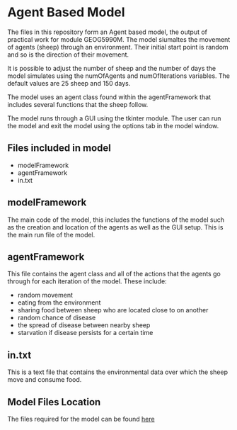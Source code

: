 Agent Based Model
=======

The files in this repository form an Agent based model, the output of practical work for module GEOG5990M. The model siumaltes the movement of agents (sheep) through an environment. Their initial start point is random and so is the direction of their movement.

It is possible to adjust the number of sheep and the number of days the model simulates using the numOfAgents and numOfIterations variables. The default values are 25 sheep and 150 days.

The model uses an agent class found within the agentFramework that includes several functions that the sheep follow.

The model runs through a GUI using the tkinter module. The user can run the model and exit the model using the options tab in the model window.


Files included in model
-------
* modelFramework
* agentFramework
* in.txt

modelFramework
-------
The main code of the model, this includes the functions of the model such as the creation and location of the agents as well as the GUI setup. This is the main run file of the model.

agentFramework
-------
This file contains the agent class and all of the actions that the agents go through for each iteration of the model. These include:

* random movement
* eating from the environment
* sharing food between sheep who are located close to on another
* random chance of disease 
* the spread of disease between nearby sheep
* starvation if disease persists for a certain time

in.txt
-------
This is a text file that contains the environmental data over which the sheep move and consume food.

Model Files Location
------
The files required for the model can be found [here](https://github.com/CamMiles00/agentBasedModel)
